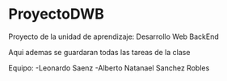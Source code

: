# ProyectoDWB
Proyecto de la unidad de aprendizaje: Desarrollo Web BackEnd 

Aqui ademas se guardaran todas las tareas de la clase

Equipo:
-Leonardo Saenz
-Alberto Natanael Sanchez Robles
